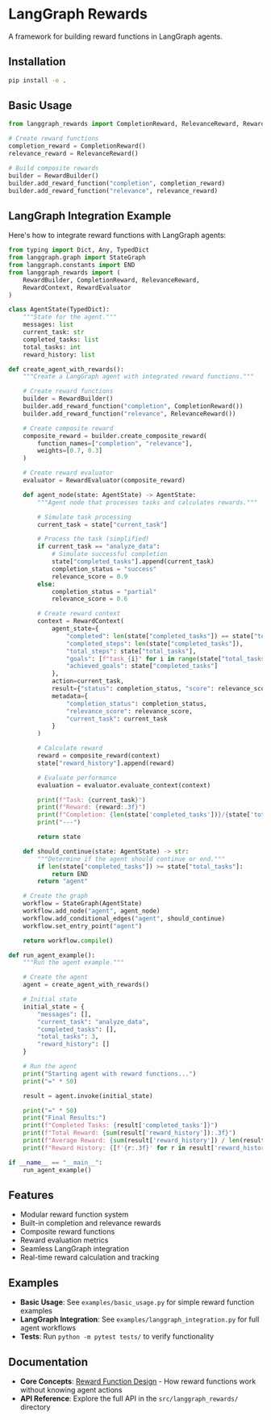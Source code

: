 # LangGraph Rewards

A framework for building reward functions in LangGraph agents.

## Installation

```bash
pip install -e .
```

## Basic Usage

```python
from langgraph_rewards import CompletionReward, RelevanceReward, RewardBuilder

# Create reward functions
completion_reward = CompletionReward()
relevance_reward = RelevanceReward()

# Build composite rewards
builder = RewardBuilder()
builder.add_reward_function("completion", completion_reward)
builder.add_reward_function("relevance", relevance_reward)
```

## LangGraph Integration Example

Here's how to integrate reward functions with LangGraph agents:

```python
from typing import Dict, Any, TypedDict
from langgraph.graph import StateGraph
from langgraph.constants import END
from langgraph_rewards import (
    RewardBuilder, CompletionReward, RelevanceReward,
    RewardContext, RewardEvaluator
)

class AgentState(TypedDict):
    """State for the agent."""
    messages: list
    current_task: str
    completed_tasks: list
    total_tasks: int
    reward_history: list

def create_agent_with_rewards():
    """Create a LangGraph agent with integrated reward functions."""

    # Create reward functions
    builder = RewardBuilder()
    builder.add_reward_function("completion", CompletionReward())
    builder.add_reward_function("relevance", RelevanceReward())

    # Create composite reward
    composite_reward = builder.create_composite_reward(
        function_names=["completion", "relevance"],
        weights=[0.7, 0.3]
    )

    # Create reward evaluator
    evaluator = RewardEvaluator(composite_reward)

    def agent_node(state: AgentState) -> AgentState:
        """Agent node that processes tasks and calculates rewards."""

        # Simulate task processing
        current_task = state["current_task"]

        # Process the task (simplified)
        if current_task == "analyze_data":
            # Simulate successful completion
            state["completed_tasks"].append(current_task)
            completion_status = "success"
            relevance_score = 0.9
        else:
            completion_status = "partial"
            relevance_score = 0.6

        # Create reward context
        context = RewardContext(
            agent_state={
                "completed": len(state["completed_tasks"]) == state["total_tasks"],
                "completed_steps": len(state["completed_tasks"]),
                "total_steps": state["total_tasks"],
                "goals": [f"task_{i}" for i in range(state["total_tasks"])],
                "achieved_goals": state["completed_tasks"]
            },
            action=current_task,
            result={"status": completion_status, "score": relevance_score},
            metadata={
                "completion_status": completion_status,
                "relevance_score": relevance_score,
                "current_task": current_task
            }
        )

        # Calculate reward
        reward = composite_reward(context)
        state["reward_history"].append(reward)

        # Evaluate performance
        evaluation = evaluator.evaluate_context(context)

        print(f"Task: {current_task}")
        print(f"Reward: {reward:.3f}")
        print(f"Completion: {len(state['completed_tasks'])}/{state['total_tasks']}")
        print("---")

        return state

    def should_continue(state: AgentState) -> str:
        """Determine if the agent should continue or end."""
        if len(state["completed_tasks"]) >= state["total_tasks"]:
            return END
        return "agent"

    # Create the graph
    workflow = StateGraph(AgentState)
    workflow.add_node("agent", agent_node)
    workflow.add_conditional_edges("agent", should_continue)
    workflow.set_entry_point("agent")

    return workflow.compile()

def run_agent_example():
    """Run the agent example."""

    # Create the agent
    agent = create_agent_with_rewards()

    # Initial state
    initial_state = {
        "messages": [],
        "current_task": "analyze_data",
        "completed_tasks": [],
        "total_tasks": 3,
        "reward_history": []
    }

    # Run the agent
    print("Starting agent with reward functions...")
    print("=" * 50)

    result = agent.invoke(initial_state)

    print("=" * 50)
    print("Final Results:")
    print(f"Completed Tasks: {result['completed_tasks']}")
    print(f"Total Reward: {sum(result['reward_history']):.3f}")
    print(f"Average Reward: {sum(result['reward_history']) / len(result['reward_history']):.3f}")
    print(f"Reward History: {[f'{r:.3f}' for r in result['reward_history']]}")

if __name__ == "__main__":
    run_agent_example()
```

## Features

- Modular reward function system
- Built-in completion and relevance rewards
- Composite reward functions
- Reward evaluation metrics
- Seamless LangGraph integration
- Real-time reward calculation and tracking

## Examples

- **Basic Usage**: See `examples/basic_usage.py` for simple reward function examples
- **LangGraph Integration**: See `examples/langgraph_integration.py` for full agent workflows
- **Tests**: Run `python -m pytest tests/` to verify functionality

## Documentation

- **Core Concepts**: [Reward Function Design](docs/reward_function_design.md) - How reward functions work without knowing agent actions
- **API Reference**: Explore the full API in the `src/langgraph_rewards/` directory
